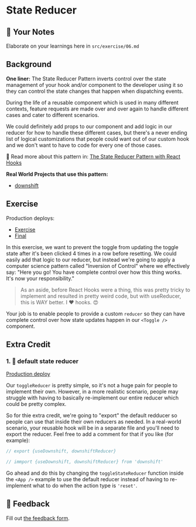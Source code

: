 # State Reducer

## 📝 Your Notes

Elaborate on your learnings here in `src/exercise/06.md`

## Background

**One liner:** The State Reducer Pattern inverts control over the state
management of your hook and/or component to the developer using it so they can
control the state changes that happen when dispatching events.

During the life of a reusable component which is used in many different
contexts, feature requests are made over and over again to handle different
cases and cater to different scenarios.

We could definitely add props to our component and add logic in our reducer for
how to handle these different cases, but there's a never ending list of logical
customizations that people could want out of our custom hook and we don't want
to have to code for every one of those cases.

📜 Read more about this pattern in:
[The State Reducer Pattern with React Hooks](https://kentcdodds.com/blog/the-state-reducer-pattern-with-react-hooks)

**Real World Projects that use this pattern:**

- [downshift](https://github.com/downshift-js/downshift)

## Exercise

Production deploys:

- [Exercise](http://advanced-react-patterns-next.netlify.app/isolated/exercise/06.tsx)
- [Final](http://advanced-react-patterns-next.netlify.app/isolated/final/06.tsx)

In this exercise, we want to prevent the toggle from updating the toggle state
after it's been clicked 4 times in a row before resetting. We could easily add
that logic to our reducer, but instead we're going to apply a computer science
pattern called "Inversion of Control" where we effectively say: "Here you go!
You have complete control over how this thing works. It's now your
responsibility."

> As an aside, before React Hooks were a thing, this was pretty tricky to
> implement and resulted in pretty weird code, but with useReducer, this is WAY
> better. I ❤️ hooks. 😍

Your job is to enable people to provide a custom `reducer` so they can have
complete control over how state updates happen in our `<Toggle />` component.

## Extra Credit

### 1. 💯 default state reducer

[Production deploy](http://advanced-react-patterns-next.netlify.app/isolated/final/06.extra-1.tsx)

Our `toggleReducer` is pretty simple, so it's not a huge pain for people to
implement their own. However, in a more realistic scenario, people may struggle
with having to basically re-implement our entire reducer which could be pretty
complex.

So for thie extra credit, we're going to "export" the default redducer so people
can use that inside their own reducers as needed. In a real-world scenario, your
reusable hook will be in a separate file and you'll need to export the reducer.
Feel free to add a comment for that if you like (for example):

```ts
// export {useDownshift, downshiftReducer}

// immport {useDownshift, downshiftReducer} from 'downshift'
```

Go ahead and do this by changing the `toggleStateReducer` function inside the
`<App />` example to use the default reducer instead of having to re-implement
what to do when the action type is `'reset'`.

## 🦉 Feedback

Fill out
[the feedback form](https://ws.kcd.im/?ws=Advanced%20React%20Patterns%20%F0%9F%A4%AF&e=06%3A%20State%20Reducer&em=johannes.klauss%40spaceteams.de).
